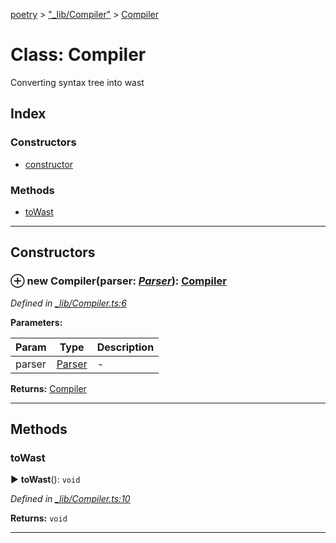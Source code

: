 [poetry](../README.md) > ["_lib/Compiler"](../modules/__lib_compiler_.md) > [Compiler](../classes/__lib_compiler_.compiler.md)



# Class: Compiler


Converting syntax tree into wast

## Index

### Constructors

* [constructor](__lib_compiler_.compiler.md#constructor)


### Methods

* [toWast](__lib_compiler_.compiler.md#towast)



---
## Constructors
<a id="constructor"></a>


### ⊕ **new Compiler**(parser: *[Parser](__lib_parser_.parser.md)*): [Compiler](__lib_compiler_.compiler.md)


*Defined in [_lib/Compiler.ts:6](https://github.com/FantasyInternet/poetry/blob/HEAD/src/script/_lib/Compiler.ts#L6)*



**Parameters:**

| Param | Type | Description |
| ------ | ------ | ------ |
| parser | [Parser](__lib_parser_.parser.md)   |  - |





**Returns:** [Compiler](__lib_compiler_.compiler.md)

---


## Methods
<a id="towast"></a>

###  toWast

► **toWast**(): `void`



*Defined in [_lib/Compiler.ts:10](https://github.com/FantasyInternet/poetry/blob/HEAD/src/script/_lib/Compiler.ts#L10)*





**Returns:** `void`





___


